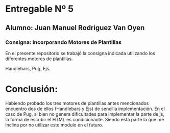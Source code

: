 # Entregable Nº 5
## Alumno: Juan Manuel Rodriguez Van Oyen

### Consigna: Incorporando Motores de Plantillas

En el presente repositorio se trabajó la consigna indicada utilizando los diferentes motores de plantillas.

Handlebars, Pug, Ejs.

# Conclusión:
Habiendo probado los tres motores de plantillas antes mencionados encuentro dos de ellos (Handlebars y Ejs) de sencilla implementación. 
En el caso de Pug, si bien no genera dificultades para implementar la parte de js, la forma de escribir el HTML es condicionante. Siendo esta parte la que me inclina por no utilizar este modulo en el futuro. 